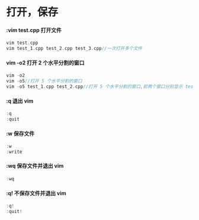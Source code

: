 # 打开，保存

#### :vim test.cpp 打开文件

~~~C++
vim test.cpp
vim test_1.cpp test_2.cpp test_3.cpp//一次打开多个文件
~~~

#### vim -o2 打开 2 个水平分割的窗口

~~~C++
vim -o2
vim -o5//打开 5 个水平分割的窗口
vim -o5 test_1.cpp test_2.cpp//打开 5 个水平分割的窗口,前两个窗口分别显示 test_1.cpp 和 test_2.cpp 的内容
~~~

#### :q 退出 vim

~~~c++
:q
:quit
~~~

#### :w 保存文件

~~~C++
:w
:write
~~~

#### :wq 保存文件并退出 vim

~~~C++
:wq
~~~

#### :q! 不保存文件并退出 vim

~~~C++
:q!
:quit!
~~~

